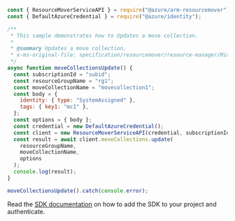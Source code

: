 ```javascript
const { ResourceMoverServiceAPI } = require("@azure/arm-resourcemover");
const { DefaultAzureCredential } = require("@azure/identity");

/**
 * This sample demonstrates how to Updates a move collection.
 *
 * @summary Updates a move collection.
 * x-ms-original-file: specification/resourcemover/resource-manager/Microsoft.Migrate/stable/2021-08-01/examples/MoveCollections_Update.json
 */
async function moveCollectionsUpdate() {
  const subscriptionId = "subid";
  const resourceGroupName = "rg1";
  const moveCollectionName = "movecollection1";
  const body = {
    identity: { type: "SystemAssigned" },
    tags: { key1: "mc1" },
  };
  const options = { body };
  const credential = new DefaultAzureCredential();
  const client = new ResourceMoverServiceAPI(credential, subscriptionId);
  const result = await client.moveCollections.update(
    resourceGroupName,
    moveCollectionName,
    options
  );
  console.log(result);
}

moveCollectionsUpdate().catch(console.error);
```

Read the [SDK documentation](https://github.com/Azure/azure-sdk-for-js/blob/%40azure%2Farm-resourcemover_2.0.1/sdk/resourcemover/arm-resourcemover/README.md) on how to add the SDK to your project and authenticate.
